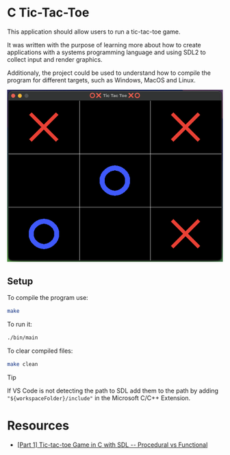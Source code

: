 # C Tic-Tac-Toe

This application should allow users to run a tic-tac-toe game.

It was written with the purpose of learning more about how to create applications with a systems programming language and using SDL2 to collect input and render graphics.

Additionaly, the project could be used to understand how to compile the program for different targets, such as Windows, MacOS and Linux.

![Tic Tac Toe Game](tic_tac_toe.png)

## Setup

To compile the program use: 

```bash
make
```

To run it:

```bash
./bin/main
```

To clear compiled files:

```bash
make clean
```

> [!TIP]
> If VS Code is not detecting the path to SDL add them to the path by adding `"${workspaceFolder}/include"` in the Microsoft C/C++ Extension.

# Resources

 - [[Part 1] Tic-tac-toe Game in C with SDL -- Procedural vs Functional](https://www.youtube.com/watch?v=gCVMkKgs3uQ)